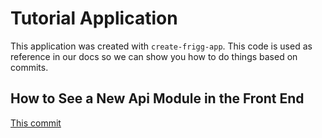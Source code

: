 # Tutorial Application

This application was created with `create-frigg-app`. This code is used as reference in our docs so we can show you how to do things based on commits.

## How to See a New Api Module in the Front End

[This commit](https://github.com/friggframework/TutorialApplication/commit/c86db8223e1cbda47ef068e42485c07de56aab2e)



